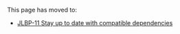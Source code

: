 This page has moved to:

- [JLBP-11 Stay up to date with compatible dependencies](https://googlecloudplatform.github.io/cloud-opensource-java/JLBP-11.html)

